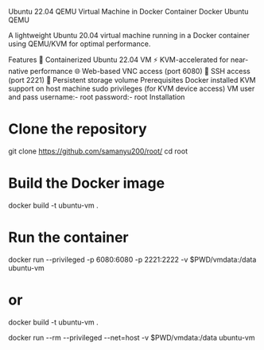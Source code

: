 Ubuntu 22.04 QEMU Virtual Machine in Docker Container
Docker Ubuntu QEMU

A lightweight Ubuntu 20.04 virtual machine running in a Docker container using QEMU/KVM for optimal performance.

Features
🐳 Containerized Ubuntu 22.04 VM
⚡ KVM-accelerated for near-native performance
🌐 Web-based VNC access (port 6080)
🔑 SSH access (port 2221)
💾 Persistent storage volume
Prerequisites
Docker installed
KVM support on host machine
sudo privileges (for KVM device access)
VM user and pass
username:- root
password:- root
Installation
# Clone the repository
git clone https://github.com/samanyu200/root/
cd root

# Build the Docker image
docker build -t ubuntu-vm .

# Run the container

docker run --privileged -p 6080:6080 -p 2221:2222 -v $PWD/vmdata:/data ubuntu-vm


# or

docker build -t ubuntu-vm .

docker run --rm --privileged --net=host -v $PWD/vmdata:/data ubuntu-vm
